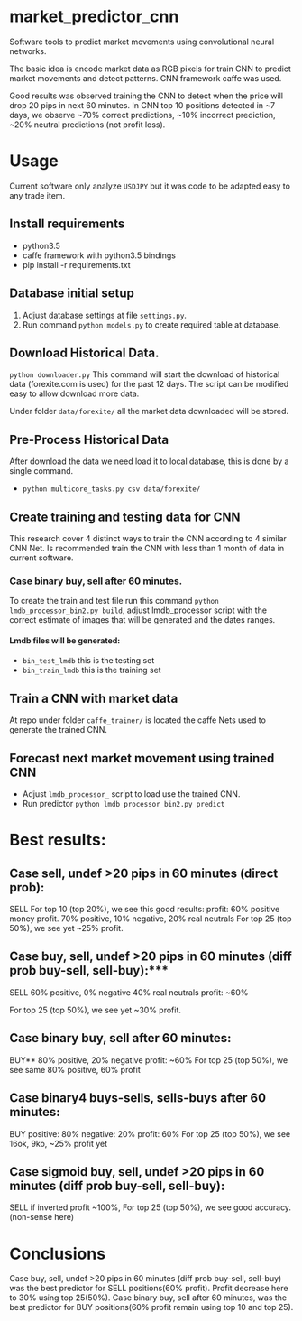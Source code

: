 # market_predictor_cnn
Software tools to predict market movements using convolutional neural networks.

The basic idea is encode market data as RGB pixels for train CNN to predict market movements and detect patterns.
CNN framework caffe was used.

Good results was observed training the CNN to detect when the price will drop 20 pips in next 60 minutes.
In CNN top 10 positions detected in ~7 days, we observe ~70% correct predictions, ~10% incorrect prediction,
~20% neutral predictions (not profit loss).

# Usage

Current software only analyze `USDJPY` but it was code to be adapted easy to any trade item.

## Install requirements

- python3.5
- caffe framework with python3.5 bindings
- pip install -r requirements.txt

## Database initial setup

1. Adjust database settings at file `settings.py`.
2. Run command `python models.py` to create required table at database.

## Download Historical Data.

`python downloader.py` This command will start the download of historical data (forexite.com is used) for the past 12
days. The script can be modified easy to allow download more data.

Under folder `data/forexite/` all the market data downloaded will be stored.

## Pre-Process Historical Data

After download the data we need load it to local database, this is done by a single command.

- `python multicore_tasks.py csv data/forexite/`

## Create training and testing data for CNN

This research cover 4 distinct ways to train the CNN according to 4 similar CNN Net.
Is recommended train the CNN with less than 1 month of data in current software.

### Case binary buy, sell after 60 minutes.

To create the train and test file run this command `python lmdb_processor_bin2.py build`, adjust lmdb_processor
script with the correct estimate of images that will be generated and the dates ranges.

#### Lmdb files will be generated:

- `bin_test_lmdb` this is the testing set
- `bin_train_lmdb` this is the training set

## Train a CNN with market data

At repo under folder `caffe_trainer/` is located the caffe Nets used to generate the trained CNN.

## Forecast next market movement using trained CNN

- Adjust `lmdb_processor_` script to load use the trained CNN.
- Run predictor `python lmdb_processor_bin2.py predict`

# Best results:

## Case sell, undef >20 pips in 60 minutes (direct prob):
SELL
For top 10 (top 20%), we see this good results: profit:  60% positive money profit. 70% positive,  10% negative, 20%
real neutrals
For top 25 (top 50%), we see yet ~25% profit.

## Case buy, sell, undef >20 pips in 60 minutes (diff prob buy-sell, sell-buy):***
SELL
60% positive, 
0% negative
40% real neutrals
profit: ~60%

For top 25 (top 50%), we see yet ~30% profit.

## Case binary buy, sell after 60 minutes:
BUY**
80% positive, 
20% negative
profit: ~60%
For top 25 (top 50%), we see same 80% positive, 60% profit

## Case binary4  buys-sells, sells-buys after 60 minutes:
BUY
positive: 80%
negative: 20%
profit: 60%
For top 25 (top 50%), we see 16ok, 9ko,  ~25% profit yet

## Case sigmoid buy, sell, undef >20 pips in 60 minutes (diff prob buy-sell, sell-buy):
SELL
if inverted profit ~100%, For top 25 (top 50%), we see good accuracy. (non-sense here)

# Conclusions  
Case buy, sell, undef >20 pips in 60 minutes (diff prob buy-sell, sell-buy) was the best predictor for SELL
positions(60% profit). Profit decrease here to 30% using top 25(50%).
Case binary buy, sell after 60 minutes, was the best predictor for BUY positions(60% profit remain using top
10 and top 25).
